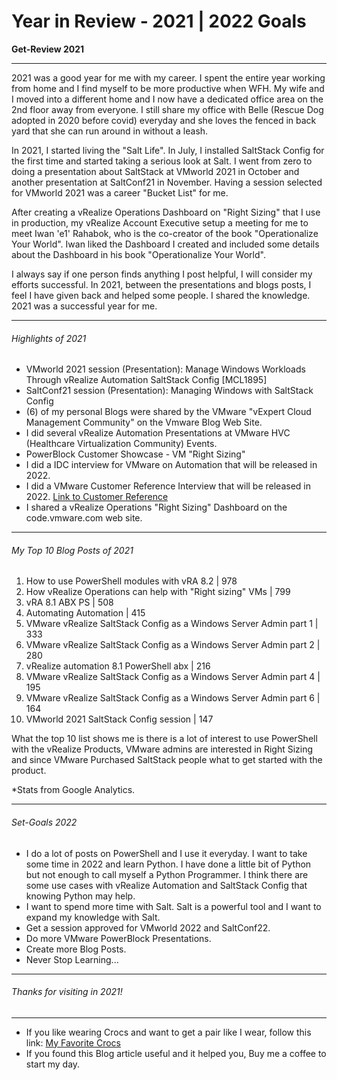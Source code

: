# Year in Review - 2021 | 2022 Goals


**Get-Review 2021**

<!--more-->

---

2021 was a good year for me with my career. I spent the entire year working from home and I find myself to be more productive when WFH. My wife and I moved into a different home and I now have a dedicated office area on the 2nd floor away from everyone. I still share my office with Belle (Rescue Dog adopted in 2020 before covid) everyday and she loves the fenced in back yard that she can run around in without a leash.  

In 2021, I started living the "Salt Life". In July, I installed SaltStack Config for the first time and started taking a serious look at Salt. I went from zero to doing a presentation about SaltStack at VMworld 2021 in October and another presentation at SaltConf21 in November. Having a session selected for VMworld 2021 was a career "Bucket List" for me.  

After creating a vRealize Operations Dashboard on "Right Sizing" that I use in production, my vRealize Account Executive setup a meeting for me to meet Iwan 'e1' Rahabok, who is the co-creator of the book "Operationalize Your World". Iwan liked the Dashboard I created and included some details about the Dashboard in his book "Operationalize Your World".  

I always say if one person finds anything I post helpful, I will consider my efforts successful. In 2021, between the presentations and blogs posts, I feel I have given back and helped some people. I shared the knowledge.  2021 was a successful year for me.

---

###### Highlights of 2021

* VMworld 2021 session (Presentation): Manage Windows Workloads Through vRealize Automation SaltStack Config [MCL1895]
* SaltConf21 session (Presentation): Managing Windows with SaltStack Config
* (6) of my personal Blogs were shared by the VMware "vExpert Cloud Management Community" on the Vmware Blog Web Site.
* I did several vRealize Automation Presentations at VMware HVC (Healthcare Virtualization Community) Events.
* PowerBlock Customer Showcase - VM "Right Sizing"
* I did a IDC interview for VMware on Automation that will be released in 2022.
* I did a VMware Customer Reference Interview that will be released in 2022. <a href="https://blogs.vmware.com/management/2022/03/vra-optimize-healthcare-outcomes.html" target="_blank">Link to Customer Reference</a>
* I shared a vRealize Operations "Right Sizing" Dashboard on the code.vmware.com web site.

---

###### My Top 10 Blog Posts of 2021

1. How to use PowerShell modules with vRA 8.2 | 978
2. How vRealize Operations can help with "Right sizing" VMs | 799
3. vRA 8.1 ABX PS | 508
7. Automating Automation | 415
4. VMware vRealize SaltStack Config as a Windows Server Admin  part 1 | 333
5. VMware vRealize SaltStack Config as a Windows Server Admin  part 2 | 280
6. vRealize automation 8.1 PowerShell abx | 216
8. VMware vRealize SaltStack Config as a Windows Server Admin  part 4 | 195
9. VMware vRealize SaltStack Config as a Windows Server Admin  part 6 | 164
10. VMworld 2021 SaltStack Config session | 147

What the top 10 list shows me is there is a lot of interest to use PowerShell with the vRealize Products, VMware admins are interested in Right Sizing and since VMware Purchased SaltStack people what to get started with the product.  

*Stats from Google Analytics.

---

###### Set-Goals 2022

* I do a lot of posts on PowerShell and I use it everyday. I want to take some time in 2022 and learn Python. I have done a little bit of Python but not enough to call myself a Python Programmer. I think there are some use cases with vRealize Automation and SaltStack Config that knowing Python may help.
* I want to spend more time with Salt. Salt is a powerful tool and I want to expand my knowledge with Salt.
* Get a session approved for VMworld 2022 and SaltConf22.
* Do more VMware PowerBlock Presentations.
* Create more Blog Posts.
* Never Stop Learning...

---

###### Thanks for visiting in 2021!

---
* If you like wearing Crocs and want to get a pair like I wear, follow this link:
<a target="_blank" href="https://www.amazon.com/dp/B001V7Z27W?psc=1&amp;ref=ppx_yo2ov_dt_b_product_details&_encoding=UTF8&tag=vcrocs-20&linkCode=ur2&linkId=fa4c787c9ab59a9b8a54b48c402b8517&camp=1789&creative=9325">My Favorite Crocs</a>  
* If you found this Blog article useful and it helped you, Buy me a coffee to start my day.  

<center>
<script type="text/javascript" src="https://cdnjs.buymeacoffee.com/1.0.0/button.prod.min.js" data-name="bmc-button" data-slug="dalehassinger" data-color="#FFDD00" data-emoji=""  data-font="Cookie" data-text="Buy me a coffee" data-outline-color="#000000" data-font-color="#000000" data-coffee-color="#ffffff" ></script>
</center>

